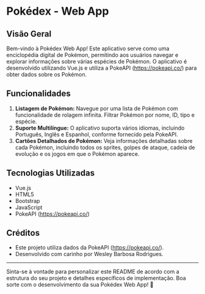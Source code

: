 # Pokédex - Web App

## Visão Geral
Bem-vindo à Pokédex Web App! Este aplicativo serve como uma enciclopédia digital de Pokémon, permitindo aos usuários navegar e explorar informações sobre várias espécies de Pokémon. O aplicativo é desenvolvido utilizando Vue.js e utiliza a PokeAPI (https://pokeapi.co/) para obter dados sobre os Pokémon.

## Funcionalidades
1. **Listagem de Pokémon:** Navegue por uma lista de Pokémon com funcionalidade de rolagem infinita. Filtrar Pokémon por nome, ID, tipo e espécie.
2. **Suporte Multilíngue:** O aplicativo suporta vários idiomas, incluindo Português, Inglês e Espanhol, conforme fornecido pela PokeAPI.
3. **Cartões Detalhados de Pokémon:** Veja informações detalhadas sobre cada Pokémon, incluindo todos os sprites, golpes de ataque, cadeia de evolução e os jogos em que o Pokémon aparece.

## Tecnologias Utilizadas
- Vue.js
- HTML5
- Bootstrap
- JavaScript
- PokeAPI (https://pokeapi.co/)


## Créditos
- Este projeto utiliza dados da PokeAPI (https://pokeapi.co/).
- Desenvolvido com carinho por Wesley Barbosa Rodrigues.

---

Sinta-se à vontade para personalizar este README de acordo com a estrutura do seu projeto e detalhes específicos de implementação. Boa sorte com o desenvolvimento da sua Pokédex Web App! 🚀

